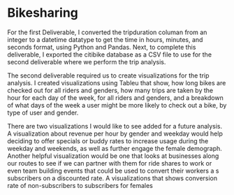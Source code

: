# Bikesharing

For the first Deliverable, I converted the tripduration columan from an integer to a datetime datatype to get the time in hours, minutes, and seconds format, using Python and Pandas.  Next, to complete this deliverable, I exported the citibike database as a CSV file to use for the second deliverable where we perform the trip analysis. 

The second deliverable required us to create visualizations for the trip analysis.  I created visualizations using Tableu that show, how long bikes are checked out for all riders and genders, how many trips are taken by the hour for each day of the week, for all riders and genders, and a breakdown of what days of the week a user might be more likely to check out a bike, by type of user and gender.

There are two visualizations I would like to see added for a future analysis.  A visualization about revenue per hour by gender and weekday would help deciding to offer specials or buddy rates to increase usage during the weekday and weekends, as well as further engage the female demograph.  Another helpful visualization would be one that looks at businesses along our routes to see if we can partner with them for ride shares to work or even team building events that could be used to convert their workers a s subscribers on a discounted rate.  A visualizations that shows conversion rate of non-subscribers to subscribers for females
